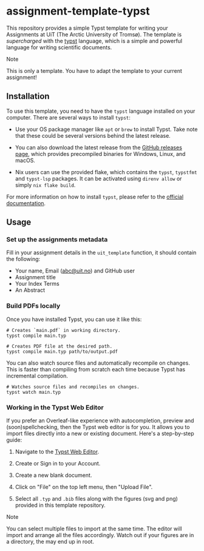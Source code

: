 # assignment-template-typst

This repository provides a simple Typst template for writing your Assignments at UiT (The Arctic University of Tromsø). The template is _supercharged_ with the [typst](https://typst.app/home) language, which is a simple and powerful language for writing scientific documents.

> [!NOTE]
> This is only a template. You have to adapt the template to your current assignment!

## Installation

To use this template, you need to have the `typst` language installed on your computer. There are several ways to install `typst`:

- Use your OS package manager like `apt` or `brew` to install Typst. Take note that these could be several versions behind the latest release.

- You can also download the latest release from the [GitHub releases page](https://github.com/typst/typst/releases), which provides precompiled binaries for Windows, Linux, and macOS.

- Nix users can use the provided flake, which contains the `typst`, `typstfmt` and `typst-lsp` packages. It can be activated using `direnv allow` or simply `nix flake build`.

For more information on how to install `typst`, please refer to the [official documentation](https://github.com/typst/typst?tab=readme-ov-file#installation).

## Usage

### Set up the assignments metadata

Fill in your assignment details in the `uit_template` function, it should contain the following:

- Your name, Email (abc@uit.no) and GitHub user
- Assignment title
- Your Index Terms
- An Abstract

### Build PDFs locally

Once you have installed Typst, you can use it like this:

```console
# Creates `main.pdf` in working directory.
typst compile main.typ

# Creates PDF file at the desired path.
typst compile main.typ path/to/output.pdf
```

You can also watch source files and automatically recompile on changes. This is
faster than compiling from scratch each time because Typst has incremental compilation.

```console
# Watches source files and recompiles on changes.
typst watch main.typ
```

### Working in the Typst Web Editor

If you prefer an Overleaf-like experience with autocompletion, preview and (soon)spellchecking, then the Typst web editor is for you. It allows you to import files directly into a new or existing document. Here's a step-by-step guide:

1. Navigate to the [Typst Web Editor](https://typst.app/).

2. Create or Sign in to your Account.

3. Create a new blank document.

4. Click on "File" on the top left menu, then "Upload File".

5. Select all `.typ` and `.bib` files along with the figures (svg and png) provided in this template repository.

> [!NOTE]
> You can select multiple files to import at the same time. The editor will import and arrange all the files accordingly. Watch out if your figures are in a directory, the may end up in root.
